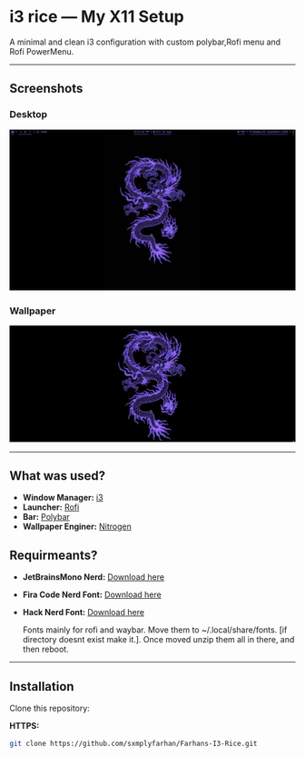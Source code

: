 # i3 rice — My X11 Setup

A minimal and clean i3 configuration with custom polybar,Rofi menu and Rofi PowerMenu.

---

## Screenshots

### Desktop
![Desktop](Screenshots/image.png)

### Wallpaper 
![wallpaper](wallpaper/wallpaper.png)

---

## What was used? 

- **Window Manager:** [i3](https://github.com/i3/i3)
- **Launcher:** [Rofi](https://github.com/davatorium/rofi)
- **Bar:** [Polybar](https://github.com/polybar/polybar)
- **Wallpaper Enginer:** [Nitrogen](https://wiki.archlinux.org/title/Nitrogen)

## Requirmeants? 
- **JetBrainsMono Nerd:** [Download here](https://github.com/ryanoasis/nerd-fonts/releases/download/v3.4.0/JetBrainsMono.zip)
- **Fira Code Nerd Font:** [Download here](https://github.com/ryanoasis/nerd-fonts/releases/download/v3.4.0/FiraCode.zip)
- **Hack Nerd Font:** [Download here](https://github.com/ryanoasis/nerd-fonts/releases/download/v3.4.0/Hack.zip)

  Fonts mainly for rofi and waybar. Move them to ~/.local/share/fonts. [if directory doesnt exist make it.]. Once moved unzip them all in there, and then reboot.

---

## Installation

Clone this repository:

**HTTPS:**
```bash
git clone https://github.com/sxmplyfarhan/Farhans-I3-Rice.git
